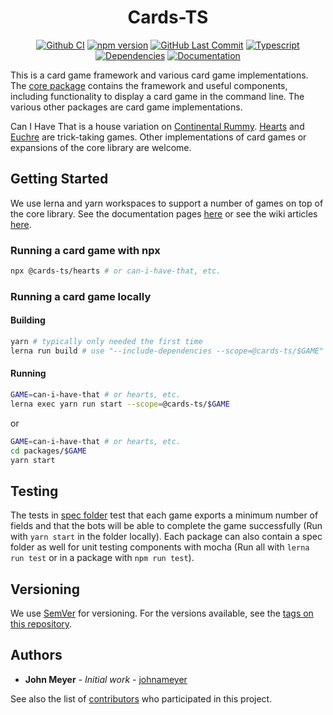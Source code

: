 <h1 align="center">Cards-TS</h1>
<div align="center">

[![Github CI](https://img.shields.io/github/workflow/status/johnameyer/cards-ts/ci?logo=github)](https://github.com/johnameyer/cards-ts/actions)
[![npm version](https://img.shields.io/npm/v/@cards-ts/core?logo=npm)](https://www.npmjs.com/package/@cards-ts/core)
[![GitHub Last Commit](https://img.shields.io/github/last-commit/johnameyer/cards-ts?logo=github)](https://github.com/johnameyer/cards-ts)
[![Typescript](https://img.shields.io/github/languages/top/johnameyer/cards-ts?logo=typescript)]()
[![Dependencies](https://img.shields.io/david/johnameyer/cards-ts?logo=npm)]()
[![Documentation](https://img.shields.io/static/v1?label=docs&message=hosted&color=informational&logo=typescript)](https://johnameyer.github.io/cards-ts)
</div>

This is a card game framework and various card game implementations. The [core package](https://github.com/johnameyer/cards-ts/tree/master/packages/core) contains the framework and useful components, including functionality to display a card game in the command line. The various other packages are card game implementations.

Can I Have That is a house variation on [Continental Rummy](https://en.wikipedia.org/wiki/Continental_Rummy).
[Hearts](https://en.wikipedia.org/wiki/Hearts_(card_game)) and [Euchre](https://en.wikipedia.org/wiki/Euchre) are trick-taking games.
Other implementations of card games or expansions of the core library are welcome.

## Getting Started

We use lerna and yarn workspaces to support a number of games on top of the core library. See the documentation pages [here](https://johnameyer.github.io/cards-ts) or see the wiki articles [here](tree/master/wiki).

### Running a card game with npx

```bash
npx @cards-ts/hearts # or can-i-have-that, etc.
```

### Running a card game locally

#### Building

```bash
yarn # typically only needed the first time
lerna run build # use "--include-dependencies --scope=@cards-ts/$GAME" to just build the game dependencies
```

#### Running

```bash
GAME=can-i-have-that # or hearts, etc.
lerna exec yarn run start --scope=@cards-ts/$GAME
```

or

```bash
GAME=can-i-have-that # or hearts, etc.
cd packages/$GAME
yarn start
```

## Testing

The tests in [spec folder](https://github.com/johnameyer/cards-ts/tree/spec) test that each game exports a minimum number of fields and that the bots will be able to complete the game successfully (Run with `yarn start` in the folder locally). Each package can also contain a spec folder as well for unit testing components with mocha (Run all with `lerna run test` or in a package with `npm run test`).

## Versioning

We use [SemVer](http://semver.org/) for versioning. For the versions available, see the [tags on this repository](https://github.com/johnameyer/cards-ts/tags).

## Authors

* **John Meyer** - *Initial work* - [johnameyer](https://github.com/johnameyer)

See also the list of [contributors](https://github.com/johnameyer/cards-ts/contributors) who participated in this project.